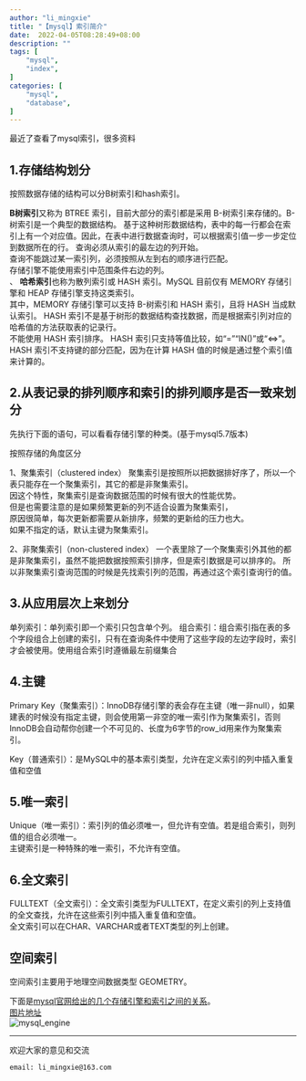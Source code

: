 ```yaml
---
author: "li_mingxie"
title: "【mysql】索引简介"
date:  2022-04-05T08:28:49+08:00
description: ""
tags: [
    "mysql",
    "index",
]
categories: [
    "mysql",
    "database",
]
---
```


最近了查看了mysql索引，很多资料
  <!--more-->  

## 1.存储结构划分

按照数据存储的结构可以分B树索引和hash索引。

**B树索引**又称为 BTREE 索引，目前大部分的索引都是采用 B-树索引来存储的。B-树索引是一个典型的数据结构。
基于这种树形数据结构，表中的每一行都会在索引上有一个对应值。因此，在表中进行数据查询时，可以根据索引值一步一步定位到数据所在的行。
查询必须从索引的最左边的列开始。  
查询不能跳过某一索引列，必须按照从左到右的顺序进行匹配。  
存储引擎不能使用索引中范围条件右边的列。  
、
**哈希索引**也称为散列索引或 HASH 索引。MySQL 目前仅有 MEMORY 存储引擎和 HEAP 存储引擎支持这类索引。  
其中，MEMORY 存储引擎可以支持 B-树索引和 HASH 索引，且将 HASH 当成默认索引。
HASH 索引不是基于树形的数据结构查找数据，而是根据索引列对应的哈希值的方法获取表的记录行。  
不能使用 HASH 索引排序。
HASH 索引只支持等值比较，如“=”“IN()”或“<=>”。
HASH 索引不支持键的部分匹配，因为在计算 HASH 值的时候是通过整个索引值来计算的。

## 2.从表记录的排列顺序和索引的排列顺序是否一致来划分

先执行下面的语句，可以看看存储引擎的种类。(基于mysql5.7版本)  

按照存储的角度区分

1、聚集索引（clustered index）
聚集索引是按照所以把数据排好序了，所以一个表只能存在一个聚集索引，其它的都是非聚集索引。  
因这个特性，聚集索引是查询数据范围的时候有很大的性能优势。  
但是也需要注意的是如果频繁更新的列不适合设置为聚集索引，  
原因很简单，每次更新都需要从新排序，频繁的更新给的压力也大。  
如果不指定的话，默认主键为聚集索引。  

2、非聚集索引（non-clustered index）
一个表里除了一个聚集索引外其他的都是非聚集索引，虽然不能把数据按照索引排序，但是索引数据是可以排序的。
所以非聚集索引查询范围的时候是先找索引列的范围，再通过这个索引查询行的值。

## 3.从应用层次上来划分

单列索引：单列索引即一个索引只包含单个列。
组合索引：组合索引指在表的多个字段组合上创建的索引，只有在查询条件中使用了这些字段的左边字段时，索引才会被使用。使用组合索引时遵循最左前缀集合

## 4.主键

Primary Key（聚集索引）：InnoDB存储引擎的表会存在主键（唯一非null），如果建表的时候没有指定主键，则会使用第一非空的唯一索引作为聚集索引，否则InnoDB会自动帮你创建一个不可见的、长度为6字节的row_id用来作为聚集索引。

Key（普通索引）：是MySQL中的基本索引类型，允许在定义索引的列中插入重复值和空值

## 5.唯一索引

Unique（唯一索引）：索引列的值必须唯一，但允许有空值。若是组合索引，则列值的组合必须唯一。  
主键索引是一种特殊的唯一索引，不允许有空值。

## 6.全文索引

FULLTEXT（全文索引）：全文索引类型为FULLTEXT，在定义索引的列上支持值的全文查找，允许在这些索引列中插入重复值和空值。  
全文索引可以在CHAR、VARCHAR或者TEXT类型的列上创建。

## 空间索引

空间索引主要用于地理空间数据类型 GEOMETRY。

下面是[mysql官网给出的几个存储引擎和索引之间的关系](https://dev.mysql.com/doc/refman/8.0/en/create-index.html)。  
[图片地址](https://limingxie.github.io/images/database/mysql/mysql_index_1.png)  
![mysql_engine](https://mingxie-blog.oss-cn-beijing.aliyuncs.com/image/database/mysql/mysql_index_1.png)

----------------------------------------------
欢迎大家的意见和交流

`email: li_mingxie@163.com`
